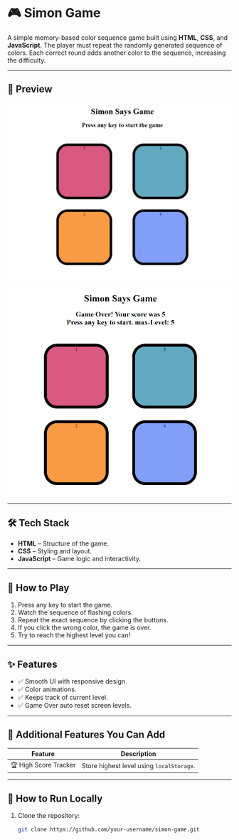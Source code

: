 # 🎮 Simon Game

A simple memory-based color sequence game built using **HTML**, **CSS**, and **JavaScript**. The player must repeat the randomly generated sequence of colors. Each correct round adds another color to the sequence, increasing the difficulty.

---

## 📸 Preview

![Simon Game Preview](./assets/Sc1.png)

![Simon Game Preview](./assets/sc2.png)

---

## 🛠️ Tech Stack

- **HTML** – Structure of the game.
- **CSS** – Styling and layout.
- **JavaScript** – Game logic and interactivity.

---

## 🎯 How to Play

1. Press any key to start the game.
2. Watch the sequence of flashing colors.
3. Repeat the exact sequence by clicking the buttons.
4. If you click the wrong color, the game is over.
5. Try to reach the highest level you can!

---

## ✨ Features

- ✅ Smooth UI with responsive design.
- ✅ Color animations.
- ✅ Keeps track of current level.
- ✅ Game Over auto reset screen levels.

---

## 🔧 Additional Features You Can Add

| Feature                          | Description |
|----------------------------------|-------------|
| 🏆 High Score Tracker            | Store highest level using `localStorage`. |

---

## 🧪 How to Run Locally

1. Clone the repository:
   ```bash
   git clone https://github.com/your-username/simon-game.git
